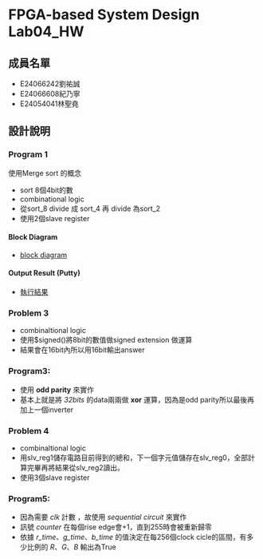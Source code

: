 # FPGA-based System Design Lab04_HW

## 成員名單
* E24066242劉祐誠
* E24066608紀乃寧
* E24054041林聖堯

## 設計說明
### Program 1
使用Merge sort 的概念
* sort 8個4bit的數
* combinational logic
* 從sort_8 divide 成 sort_4 再 divide 為sort_2
* 使用2個slave register
#### Block Diagram
* [block diagram](https://github.com/BlueBug12/2019_FPGA_Design_Group8/blob/yao/lab4/image/problem2＿bd.png)
#### Output Result (Putty)
* [執行結果](https://github.com/BlueBug12/2019_FPGA_Design_Group8/blob/yao/lab4/image/sorting.png)
### Problem 3
* combinaltional logic
* 使用$signed()將8bit的數值做signed extension 做運算
* 結果會在16bit內所以用16bit輸出answer
### Program3:
* 使用 __odd parity__ 來實作
* 基本上就是將 _32bits_ 的data兩兩做 __xor__ 運算，因為是odd parity所以最後再加上一個inverter
### Problem 4
* combinaltional logic
* 用slv_reg1儲存電路目前得到的總和，下一個字元值儲存在slv_reg0，全部計算完畢再將結果從slv_reg2讀出。
* 使用3個slave register
### Program5:
* 因為需要 _clk_ 計數 ，故使用 _sequential circuit_ 來實作
* 訊號 _counter_ 在每個rise edge會+1，直到255時會被重新歸零
* 依據 _r_time_、_g_time_、_b_time_ 的值決定在每256個clock cicle的區間，有多少比例的 _R_、_G_、_B_ 輸出為True
